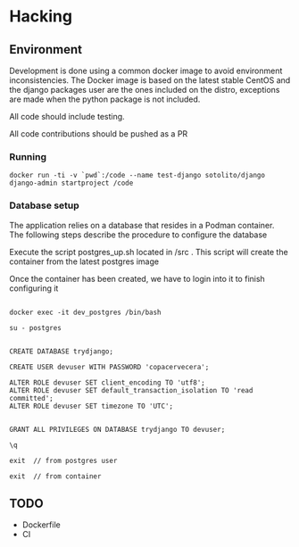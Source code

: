 # Hacking 

## Environment
Development is done using a common docker image to avoid environment inconsistencies.
The Docker image is based on the latest stable CentOS and the django packages user are the ones included on the 
distro, exceptions are made when the python package is not included.

All code should include testing.

All code contributions should be pushed as a PR


### Running
```
docker run -ti -v `pwd`:/code --name test-django sotolito/django django-admin startproject /code
```


### Database setup

The application relies on a database that resides in a Podman container. The following steps describe the procedure to configure the database

Execute the script postgres_up.sh located in /src . This script will create the container from the latest postgres image

Once the container has been created, we have to login into it to finish configuring it

```

docker exec -it dev_postgres /bin/bash

su - postgres


CREATE DATABASE trydjango;

CREATE USER devuser WITH PASSWORD 'copacervecera';

ALTER ROLE devuser SET client_encoding TO 'utf8';
ALTER ROLE devuser SET default_transaction_isolation TO 'read committed';
ALTER ROLE devuser SET timezone TO 'UTC';


GRANT ALL PRIVILEGES ON DATABASE trydjango TO devuser;

\q

exit  // from postgres user

exit  // from container
```


## TODO
* Dockerfile
* CI




